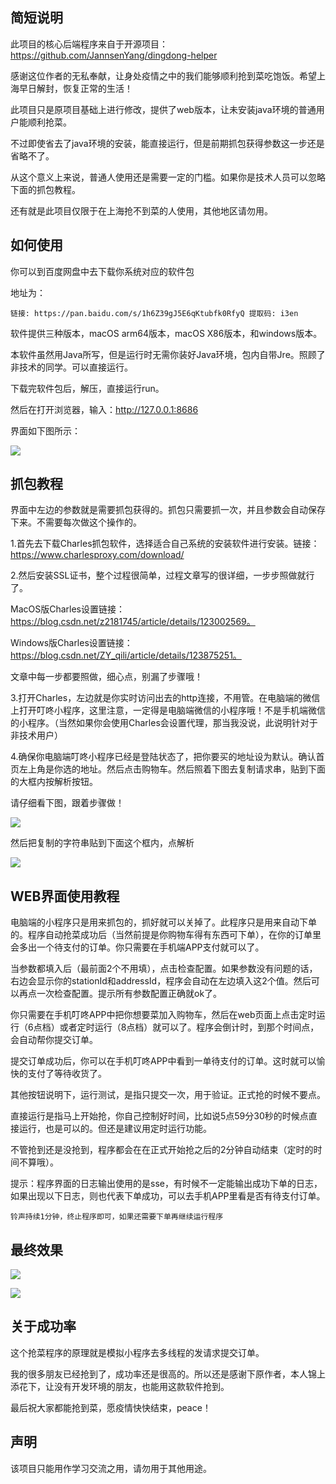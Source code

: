 ## 简短说明

此项目的核心后端程序来自于开源项目：https://github.com/JannsenYang/dingdong-helper

感谢这位作者的无私奉献，让身处疫情之中的我们能够顺利抢到菜吃饱饭。希望上海早日解封，恢复正常的生活！

此项目只是原项目基础上进行修改，提供了web版本，让未安装java环境的普通用户能顺利抢菜。

不过即使省去了java环境的安装，能直接运行，但是前期抓包获得参数这一步还是省略不了。

从这个意义上来说，普通人使用还是需要一定的门槛。如果你是技术人员可以忽略下面的抓包教程。

还有就是此项目仅限于在上海抢不到菜的人使用，其他地区请勿用。



## 如何使用

你可以到百度网盘中去下载你系统对应的软件包

地址为：

```
链接: https://pan.baidu.com/s/1h6Z39gJ5E6qKtubfk0RfyQ 提取码: i3en 
```

软件提供三种版本，macOS arm64版本，macOS X86版本，和windows版本。

本软件虽然用Java所写，但是运行时无需你装好Java环境，包内自带Jre。照顾了非技术的同学。可以直接运行。

下载完软件包后，解压，直接运行run。

然后在打开浏览器，输入：http://127.0.0.1:8686

界面如下图所示：

![](img/1.png)

## 抓包教程

界面中左边的参数就是需要抓包获得的。抓包只需要抓一次，并且参数会自动保存下来。不需要每次做这个操作的。

1.首先去下载Charles抓包软件，选择适合自己系统的安装软件进行安装。链接：https://www.charlesproxy.com/download/

2.然后安装SSL证书，整个过程很简单，过程文章写的很详细，一步步照做就行了。

MacOS版Charles设置链接：https://blog.csdn.net/z2181745/article/details/123002569。

Windows版Charles设置链接：https://blog.csdn.net/ZY_qili/article/details/123875251。

文章中每一步都要照做，细心点，别漏了步骤哦！

3.打开Charles，左边就是你实时访问出去的http连接，不用管。在电脑端的微信上打开叮咚小程序，这里注意，一定得是电脑端微信的小程序哦！不是手机端微信的小程序。（当然如果你会使用Charles会设置代理，那当我没说，此说明针对于非技术用户）

4.确保你电脑端叮咚小程序已经是登陆状态了，把你要买的地址设为默认。确认首页左上角是你选的地址。然后点击购物车。然后照着下图去复制请求串，贴到下面的大框内按解析按钮。

请仔细看下图，跟着步骤做！

![](img/2.png)

然后把复制的字符串贴到下面这个框内，点解析

![](img/3.png)


## WEB界面使用教程

电脑端的小程序只是用来抓包的，抓好就可以关掉了。此程序只是用来自动下单的。程序自动抢菜成功后（当然前提是你购物车得有东西可下单），在你的订单里会多出一个待支付的订单。你只需要在手机端APP支付就可以了。

当参数都填入后（最前面2个不用填），点击检查配置。如果参数没有问题的话，右边会显示你的stationId和addressId，程序会自动在左边填入这2个值。然后可以再点一次检查配置。提示所有参数配置正确就ok了。

你只需要在手机叮咚APP中把你想要菜加入购物车，然后在web页面上点击定时运行（6点档）或者定时运行（8点档）就可以了。程序会倒计时，到那个时间点，会自动帮你提交订单。

提交订单成功后，你可以在手机叮咚APP中看到一单待支付的订单。这时就可以愉快的支付了等待收货了。

其他按钮说明下，运行测试，是指只提交一次，用于验证。正式抢的时候不要点。

直接运行是指马上开始抢，你自己控制好时间，比如说5点59分30秒的时候点直接运行，也是可以的。但还是建议用定时运行功能。

不管抢到还是没抢到，程序都会在在正式开始抢之后的2分钟自动结束（定时的时间不算哦）。



提示：程序界面的日志输出使用的是sse，有时候不一定能输出成功下单的日志，如果出现以下日志，则也代表下单成功，可以去手机APP里看是否有待支付订单。

```
铃声持续1分钟，终止程序即可，如果还需要下单再继续运行程序
```





## 最终效果

![](img/4.png)

![](img/5.png)

## 关于成功率

这个抢菜程序的原理就是模拟小程序去多线程的发请求提交订单。

我的很多朋友已经抢到了，成功率还是很高的。所以还是感谢下原作者，本人锦上添花下，让没有开发环境的朋友，也能用这款软件抢到。

最后祝大家都能抢到菜，愿疫情快快结束，peace！

## 声明

该项目只能用作学习交流之用，请勿用于其他用途。